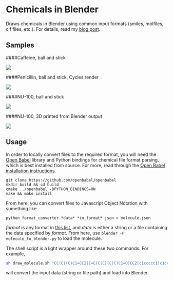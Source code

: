 Chemicals in Blender
====================

Draws chemicals in Blender using common input formats (smiles, molfiles, cif files,
etc.). For details, read my [blog post](https://patrickfuller.github.io/molecules-from-smiles-molfiles-in-blender/).

Samples
-------

####Caffeine, ball and stick

![](http://patrickfuller.github.io/img/caffeine_step_five_960.png)

####Penicillin, ball and stick, Cycles render

![](http://patrickfuller.github.io/img/penicillin_in_marble_960.png)

####NU-100, ball and stick

![](http://patrickfuller.github.io/img/nu_100_blender_960.png)

####NU-100, 3D printed from Blender output

![](http://patrickfuller.github.io/img/nu_100_3d_print.png)

Usage
-----

In order to locally convert files to the required format, you will need the
[Open Babel](http://openbabel.org/wiki/Main_Page) library and Python bindings
for chemical file format parsing, which is best installed from source.
For more, read through the [Open Babel installation instructions](http://openbabel.org/docs/dev/Installation/install.html).

```
git clone https://github.com/openbabel/openbabel
mkdir build && cd build
cmake ../openbabel -DPYTHON_BINDINGS=ON
make && make install
```

From here, you can convert files to Javascript Object Notation with something like

```
python format_converter *data* *in_format* json > molecule.json
```

*format* is any format in [this list](http://openbabel.org/docs/2.3.0/FileFormats/Overview.html),
and *data* is either a string or a file containing the data specified by *format*.
From here, use `blender -P molecule_to_blender.py` to load the molecule.

The shell script is a light wrapper around these two commands. For example,

```bash
sh draw_molecule.sh "CC(C)(C)C1=CC2(C=C(C(C)(C)C)C1=O)CC2(c1ccccc1)c1ccccc1" smi
```

will convert the input data (string or file path) and load into Blender.
